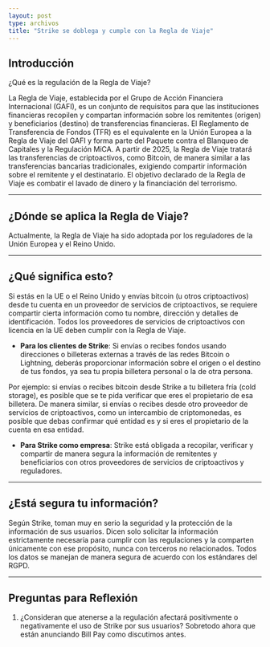 ```yaml
---
layout: post
type: archivos
title: "Strike se doblega y cumple con la Regla de Viaje"
---
```


## **Introducción**

¿Qué es la regulación de la Regla de Viaje?

La Regla de Viaje, establecida por el Grupo de Acción Financiera Internacional (GAFI), es un conjunto de requisitos para que las instituciones financieras recopilen y compartan información sobre los remitentes (origen) y beneficiarios (destino) de transferencias financieras. El Reglamento de Transferencia de Fondos (TFR) es el equivalente en la Unión Europea a la Regla de Viaje del GAFI y forma parte del Paquete contra el Blanqueo de Capitales y la Regulación MiCA. A partir de 2025, la Regla de Viaje tratará las transferencias de criptoactivos, como Bitcoin, de manera similar a las transferencias bancarias tradicionales, exigiendo compartir información sobre el remitente y el destinatario. El objetivo declarado de la Regla de Viaje es combatir el lavado de dinero y la financiación del terrorismo.

---

## **¿Dónde se aplica la Regla de Viaje?**

Actualmente, la Regla de Viaje ha sido adoptada por los reguladores de la Unión Europea y el Reino Unido.

---

## **¿Qué significa esto?**

Si estás en la UE o el Reino Unido y envías bitcoin (u otros criptoactivos) desde tu cuenta en un proveedor de servicios de criptoactivos, se requiere compartir cierta información como tu nombre, dirección y detalles de identificación. Todos los proveedores de servicios de criptoactivos con licencia en la UE deben cumplir con la Regla de Viaje.

- **Para los clientes de Strike**:
Si envías o recibes fondos usando direcciones o billeteras externas a través de las redes Bitcoin o Lightning, deberás proporcionar información sobre el origen o el destino de tus fondos, ya sea tu propia billetera personal o la de otra persona.

Por ejemplo: si envías o recibes bitcoin desde Strike a tu billetera fría (cold storage), es posible que se te pida verificar que eres el propietario de esa billetera. De manera similar, si envías o recibes desde otro proveedor de servicios de criptoactivos, como un intercambio de criptomonedas, es posible que debas confirmar qué entidad es y si eres el propietario de la cuenta en esa entidad.

- **Para Strike como empresa**:
Strike está obligada a recopilar, verificar y compartir de manera segura la información de remitentes y beneficiarios con otros proveedores de servicios de criptoactivos y reguladores.

---

## **¿Está segura tu información?**

Según Strike, toman muy en serio la seguridad y la protección de la información de sus usuarios. Dicen solo solicitar la información estrictamente necesaria para cumplir con las regulaciones y la comparten únicamente con ese propósito, nunca con terceros no relacionados. Todos los datos se manejan de manera segura de acuerdo con los estándares del RGPD.

---

## **Preguntas para Reflexión**

1. ¿Consideran que atenerse a la regulación afectará positivmente o negativamente el uso de Strike por sus usuarios? Sobretodo ahora que están anunciando Bill Pay como discutimos antes.
